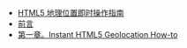 +   [HTML5 地理位置即时操作指南](README.md)
+   [前言](ins-h5-geoloc-hwt_0.md)
+   [第一章。Instant HTML5 Geolocation How-to](ins-h5-geoloc-hwt_1.md)